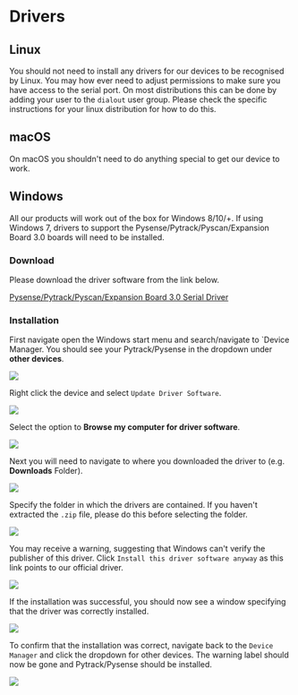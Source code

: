 # Drivers

## Linux

You should not need to install any drivers for our devices to be recognised by Linux. You may how ever need to adjust permissions to make sure you have access to the serial port. On most distributions this can be done by adding your user to the `dialout` user group. Please check the specific instructions for your linux distribution for how to do this.

## macOS

On macOS you shouldn't need to do anything special to get our device to work.

## Windows

All our products will work out of the box for Windows 8/10/+. If using Windows 7, drivers to support the Pysense/Pytrack/Pyscan/Expansion Board 3.0 boards will need to be installed.

### Download

Please download the driver software from the link below.

[Pysense/Pytrack/Pyscan/Expansion Board 3.0 Serial Driver](https://github.com/pycom/pycom-documentation/blob/master/pytrackpysense/installation/pycom.inf)

### Installation

First navigate open the Windows start menu and search/navigate to \`Device Manager. You should see your Pytrack/Pysense in the dropdown under **other devices**.

![](../../.gitbook/assets/win7-1.png)

Right click the device and select `Update Driver Software`.

![](../../.gitbook/assets/win7-2%20%281%29.png)

Select the option to **Browse my computer for driver software**.

![](../../.gitbook/assets/win7-3.png)

Next you will need to navigate to where you downloaded the driver to \(e.g. **Downloads** Folder\).

![](../../.gitbook/assets/win7-4%20%281%29.png)

Specify the folder in which the drivers are contained. If you haven't extracted the `.zip` file, please do this before selecting the folder.

![](../../.gitbook/assets/win7-5%20%281%29.png)

You may receive a warning, suggesting that Windows can't verify the publisher of this driver. Click `Install this driver software anyway` as this link points to our official driver.

![](../../.gitbook/assets/win7-6%20%281%29.png)

If the installation was successful, you should now see a window specifying that the driver was correctly installed.

![](../../.gitbook/assets/win7-7.png)

To confirm that the installation was correct, navigate back to the `Device Manager` and click the dropdown for other devices. The warning label should now be gone and Pytrack/Pysense should be installed.

![](../../.gitbook/assets/win7-8.png)

